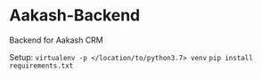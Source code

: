 # Aakash-Backend

Backend for Aakash CRM

Setup:
`virtualenv -p </location/to/python3.7> venv`
`pip install requirements.txt`